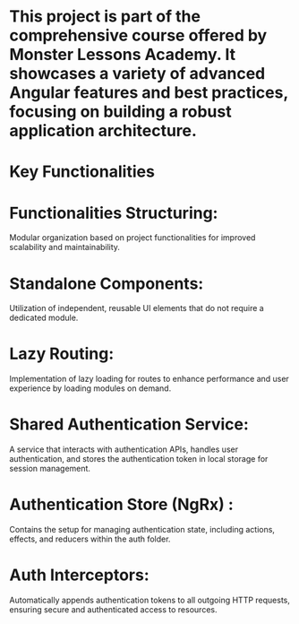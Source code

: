 # This project is part of the comprehensive course offered by Monster Lessons Academy. It showcases a variety of advanced Angular features and best practices, focusing on building a robust application architecture.

# Key Functionalities
# Functionalities Structuring: 
Modular organization based on project functionalities for improved scalability and maintainability.
# Standalone Components: 
Utilization of independent, reusable UI elements that do not require a dedicated module.
# Lazy Routing: 
Implementation of lazy loading for routes to enhance performance and user experience by loading modules on demand.
# Shared Authentication Service:
A service that interacts with authentication APIs, handles user authentication, and stores the authentication token in local storage for session management.
# Authentication Store (NgRx) : 
Contains the setup for managing authentication state, including actions, effects, and reducers within the auth folder.
# Auth Interceptors: 
Automatically appends authentication tokens to all outgoing HTTP requests, ensuring secure and authenticated access to resources.
